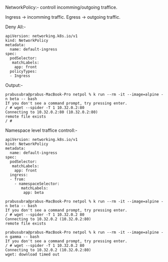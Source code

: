 NetworkPolicy:-
 controll incomming/outgoing traffice.

Ingress -> incomming traffic.
Egress -> outgoing traffic.

Deny All:-
```
apiVersion: networking.k8s.io/v1
kind: NetworkPolicy
metadata:
  name: default-ingress
spec:
  podSelector:
   matchLabels:
    app: front
  policyTypes:
  - Ingress
```

Output:-

```
prabusubra@prabus-MacBook-Pro netpol % k run --rm -it --image=alpine -n beta -- bash
If you don't see a command prompt, try pressing enter.
/ # wget --spider -T 1 10.32.0.2:80
Connecting to 10.32.0.2:80 (10.32.0.2:80)
remote file exists
/ #
```
Namespace level traffice controll:-

```
apiVersion: networking.k8s.io/v1
kind: NetworkPolicy
metadata:
  name: default-ingress
spec:
  podSelector:
   matchLabels:
    app: front
  ingress:
  - from:
    - namespaceSelector:
       matchLabels:
        app: beta
```

```
prabusubra@prabus-MacBook-Pro netpol % k run --rm -it --image=alpine -n beta -- bash
If you don't see a command prompt, try pressing enter.
/ # wget --spider -T 1 10.32.0.2 80
Connecting to 10.32.0.2 (10.32.0.2:80)
remote file exists
```

```
prabusubra@prabus-MacBook-Pro netpol % k run --rm -it --image=alpine -n gamma -- bash
If you don't see a command prompt, try pressing enter.
/ # wget --spider -T 1 10.32.0.2 80
Connecting to 10.32.0.2 (10.32.0.2:80)
wget: download timed out
```
